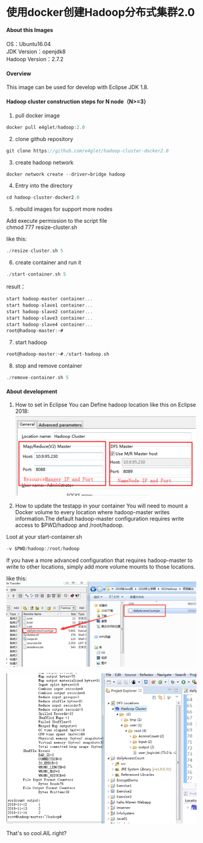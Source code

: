 ﻿# 使用docker创建Hadoop分布式集群2.0

#### About this Images

OS：Ubuntu16.04  
JDK Version：openjdk8  
Hadoop Version：2.7.2  

#### Overview

This image can be used for develop with Eclipse JDK 1.8.


#### Hadoop cluster construction steps for N node（N>=3）

1. pull docker image
```c
docker pull e4glet/hadoop:2.0
```
2. clone github repository
```c
git clone https://github.com/e4glet/hadoop-cluster-docker2.0
```

3. create hadoop network
```c
docker network create --driver=bridge hadoop
```
4. Entry into the directory
```c
cd hadoop-cluster-docker2.0
```
5. rebuild images for support more nodes  
   
Add execute permission to the script file  
chmod 777 resize-cluster.sh  

like this:

```c
./resize-cluster.sh 5
```
6. create container and run it
```c
./start-container.sh 5
```
result：
```c
start hadoop-master container...
start hadoop-slave1 container...
start hadoop-slave2 container...
start hadoop-slave3 container...
start hadoop-slave4 container...
root@hadoop-master:~# 
```   

7. start hadoop
```c
root@hadoop-master:~#./start-hadoop.sh
```


8. stop and remove container
```c
./remove-container.sh 5
```

#### About development

1. How to set in Eclipse
You can Define hadoop location like this on Eclipse 2018:  
![alt tag](https://github.com/e4glet/hadoop-cluster-docker2.0/blob/master/20181116092709.png)

2. How to update the testapp in your container
You will need to mount a Docker volume to every location where hadoop-master writes information.The default hadoop-master configuration requires write access to $PWD/hadoop and /root/hadoop.   

Loot at your start-container.sh  
```c
-v $PWD/hadoop:/root/hadoop
```

If you have a more advanced configuration that requires hadoop-master to write to other locations, simply add more volume mounts to those locations.

like this:  
![alt tag](https://github.com/e4glet/hadoop-cluster-docker2.0/blob/master/20181116094759.png)  

![alt tag](https://github.com/e4glet/hadoop-cluster-docker2.0/blob/master/20181116094816.png)

That's so cool.AlL right?
